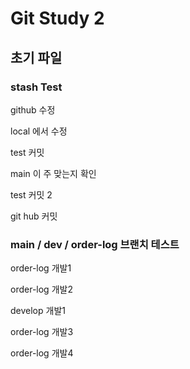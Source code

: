 # Git Study 2

## 초기 파일

### stash Test

github 수정

local 에서 수정

test 커밋

main 이 주 맞는지 확인

test 커밋 2

git hub 커밋

### main / dev / order-log 브랜치 테스트

order-log 개발1

order-log 개발2

develop 개발1

order-log 개발3

order-log 개발4
